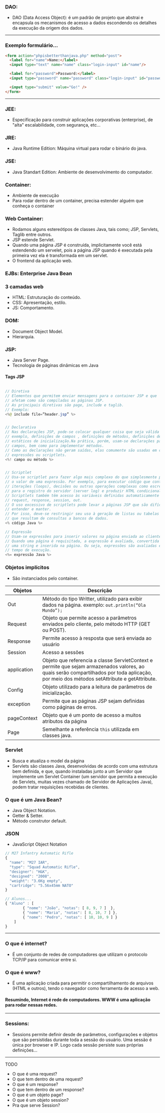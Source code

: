 ### DAO:
- DAO (Data Access Object): é um padrão de projeto que abstrai e encapsula os mecanismos de acesso a dados escondendo os detalhes da execução da origem dos dados.

---

### Exemplo formulário...

```html
<form action="phpisbetterthanjava.php" method="post">
  <label for="name">Name:</label>
  <input type="text" name="name" class="login-input" id="name"/>

  <label for="password">Password:</label>
  <input type="password" name="password" class="login-input" id="password" />

  <input type="submit" value="Go!" />
</form>
```


---

### JEE: 
- Especificação para construir aplicações corporativas (enterprise), de "alta" escalabilidade, com segurança, etc...

### JRE: 
- Java Runtime Edition:  Máquina virtual para rodar o binário do java.

### JSE: 
- Java Standart Edition: Ambiente de desenvolvimento do computador.

### Container:
- Ambiente de execução
- Para rodar dentro de um container, precisa estender alguém que conheça o container

### Web Container:
- Rodamos alguns estereótipos de classes Java, tais como; JSP, Servlets, Taglib entre outros.
- JSP estende Servlet.
- Quando uma página JSP é construída, implicitamente você está estendendo um servelet, pois a página JSP quando é executada pela primeira vez ela é transformada em um servlet.
- O frontend da aplicação web.

### EJBs: Enterprise Java Bean 

### 3 camadas web
- HTML: Estruturação do conteúdo.
- CSS: Apresentação, estilo.
- JS: Comportamento.

### DOM:
- Document Object Model.
- Hierarquia.

### JSP:
- Java Server Page.
- Tecnologia de páginas dinâmicas em Java

#### Tags JSP

```java

// Diretiva
// Elementos que permitem enviar mensagens para o container JSP e que 
// afetam como são compiladas as páginas JSP. 
// As principais diretivas são page, include e taglib.
// Exemplo:
<%@ include file=”header.jsp” %>


// Declarativa
// Nas declarações JSP, pode-se colocar qualquer coisa que seja válida pôr em uma classe. Por
// exemplo, definições de campos , definições de métodos, definições de classes internas, blocos
// estáticos de inicialização.Na prática, porém, usam-se declarações para declarar e inicializar
// campos, bem como para implementar métodos.
// Como as declarações não geram saídas, elas comumente são usadas em conjunto com
// expressões ou scriptlets.
<%! campo ou método %>


// Scriptlet
// Usa-se scriptlet para fazer algo mais complexo do que simplesmente produzir 
// o valor de uma expressão. Por exemplo, para executar código que contenha 
// iterações (loops), decisões ou outras operações complexas como escrever 
// para o registro do servidor (server log) e produzir HTML condicionalmente.
// Scriptlets também têm acesso às variáveis definidas automaticamente como 
// request, response, session, out.
// O uso excessivo de scriptlets pode levar a páginas JSP que são difíceis de 
// entender e manter.
// Por isso, deve-se restringir seu uso à geração de listas ou tabelas de dados 
// que resultam de consultas a bancos de dados.
<% código Java %>

// Expressão
// Usam-se expressões para inserir valores na página enviada ao cliente.
// Quando uma página é requisitada, a expressão é avaliada, convertida para 
// uma string e inserida na página. Ou seja, expressões são avaliadas em 
// tempo de execução.
<%= expressão Java %>

```

### Objetos implícitos
- São instanciados pelo container.

| Objetos                   | Descrição                                                           |
|--------------------------- | ------------------------------------------------------------- |
| Out                          | Método do tipo Writter, utilizado para exibir dados na página. exemplo: `out.println(“Ola Mundo”);`|
| Request                  | Objeto que permite acesso a parâmetros enviados pelo cliente, pelo método HTTP (GET ou POST). |
| Response               | Permite acesso à resposta que será enviada ao usuário |
| Session                  | Acesso a sessões |
| application | Objeto que referencia a classe ServletContext e permite que sejam armazenados valores, ao quais serão compartilhados por toda aplicação, por meio dos métodos setAttribute e getAttribute.|
| Config | Objeto utilizado para a leitura de parâmetros de inicialização.|
| exception | Permite que as páginas JSP sejam definidas como páginas de erros. |
| pageContext | Objeto que é um ponto de acesso a muitos atributos da página |
| Page | Semelhante a referência `this` utilizada em classes java. |

### Servlet
- Busca e atualiza o model da página
- Servlets são classes Java, desenvolvidas de acordo com uma estrutura bem definida, e que, quando instaladas junto a um Servidor que implemente um Servlet Container (um servidor que permita a execução de Servlets, muitas vezes chamado de Servidor de Aplicações Java), podem tratar requisições recebidas de clientes.

### O que é um Java Bean?
- Java Object Notation.
- Getter & Setter.
- Método construtor default.

### JSON
- JavaScript Object Notation

```javascript
// M27 Infantry Automatic Rifle
{
  "name": "M27 IAR",
  "type": "Squad Automatic Rifle",
  "designer": "H&K",
  "designed": "2008",
  "weight": "3.6Kg empty",
  "cartridge": "5.56x45mm NATO"
}

// Alunos...
{ "Aluno" : [ 
        { "nome": "João", "notas": [ 8, 9, 7 ]  },
        { "nome": "Maria", "notas": [ 8, 10, 7 ] },
        { "nome": "Pedro", "notas": [ 10, 10, 9 ] } 
    ]
}
```

---

### O que é internet?
- É um conjunto de redes de computadores que utilizam o protocolo TCP/IP para comunicar entre si.

### O que é www?
- É uma aplicação criada para permitir o compartilhamento de arquivos (HTML e outros), tendo o  navegador como ferramenta de acesso a web.

#### Resumindo, Internet é rede de computadores. WWW é uma aplicação para rodar nessas redes.

---

### Sessions:
- Sessions permite definir desde de parâmetros, configurações e objetos que são persistidas durante toda a sessão do usuário. Uma sessão é única  por browser e IP. Logo cada sessão persiste suas próprias definições...

---
 TODO

* O que é uma request?
* O que tem dentro de uma request?
* O que é um response?
* O que tem dentro de um response?
* O que é um objeto page?
* O que é um objeto session?
* Pra que serve Session?


